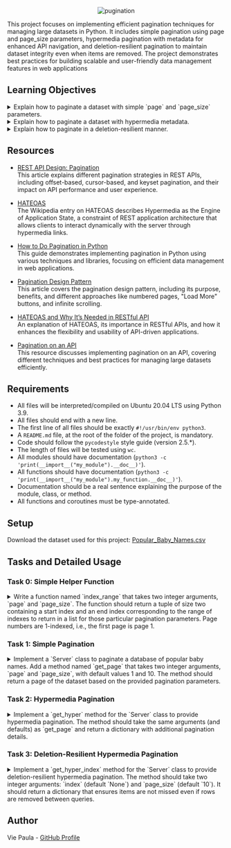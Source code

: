 
<p align="center">
  <img src="https://github.com/user-attachments/assets/4a4a7eee-1a6e-4acb-bceb-dbf4e73e0f86" alt="pugination">
</p>


This project focuses on implementing efficient pagination techniques for managing large datasets in Python. It includes simple pagination using page and page_size parameters, hypermedia pagination with metadata for enhanced API navigation, and deletion-resilient pagination to maintain dataset integrity even when items are removed. The project demonstrates best practices for building scalable and user-friendly data management features in web applications



## Learning Objectives

<details> 
<summary> Explain how to paginate a dataset with simple `page` and `page_size` parameters. </summary>
<br>

**Pagination with Simple `page` and `page_size` Parameters:**

Pagination with simple `page` and `page_size` parameters involves dividing a dataset into discrete pages based on the number of items (`page_size`) that should be included on each page. The parameters are:

- `page`: The current page number (1-indexed).
- `page_size`: The number of items to be displayed on each page.


  In **Task 1**, we implemented a `get_page` method in the `Server` class that takes `page` and `page_size` parameters and returns the appropriate subset of the dataset corresponding to the specified page. The method calculates the start and end indices for the page using these parameters and retrieves the correct data slice from the dataset.
</details>

<details> 
<summary> Explain how to paginate a dataset with hypermedia metadata. </summary>
<br>

**Pagination with Hypermedia Metadata:**

Hypermedia pagination extends the basic pagination by including additional metadata that provides navigation details about the dataset. This metadata often includes:

- `page_size`: The size of the current page.
- `page`: The current page number.
- `data`: The dataset page being returned.
- `next_page`: The number of the next page, if it exists.
- `prev_page`: The number of the previous page, if it exists.
- `total_pages`: The total number of pages available in the dataset.

  In **Task 2**, we implemented the `get_hyper` method in the `Server` class, which returns a dictionary containing these metadata fields. This allows the client to understand not only the current state of the pagination but also navigate to other pages effectively using the provided metadata.
</details>

<details> 
<summary> Explain how to paginate in a deletion-resilient manner. </summary>
<br>

**Deletion-Resilient Pagination:**

Deletion-resilient pagination ensures that if rows are removed from the dataset between queries, the user does not miss any items when navigating through pages. This type of pagination maintains the integrity of the sequence by using an index that dynamically adjusts to changes in the dataset.

Key elements include:

- `index`: The current start index of the returned page.
- `next_index`: The next index to query from.
- `page_size`: The current page size.
- `data`: The actual page of the dataset being returned.

 In **Task 3**, we implemented the `get_hyper_index` method, which maintains the pagination state even when items are deleted from the dataset. The method ensures that users do not miss any items by calculating the `next_index` based on the current data and any deletions that may have occurred.
</details>

## Resources

- [REST API Design: Pagination](https://www.moesif.com/blog/technical/api-design/REST-API-Design-Filtering-Sorting-and-Pagination/#pagination)  
  This article explains different pagination strategies in REST APIs, including offset-based, cursor-based, and keyset pagination, and their impact on API performance and user experience.

- [HATEOAS](https://en.wikipedia.org/wiki/HATEOAS)  
  The Wikipedia entry on HATEOAS describes Hypermedia as the Engine of Application State, a constraint of REST application architecture that allows clients to interact dynamically with the server through hypermedia links.

- [How to Do Pagination in Python](https://www.geeksforgeeks.org/how-to-do-pagination-in-python/?ref=header_outind)  
  This guide demonstrates implementing pagination in Python using various techniques and libraries, focusing on efficient data management in web applications.

- [Pagination Design Pattern](https://www.geeksforgeeks.org/pagination-design-pattern/?ref=header_outind)  
  This article covers the pagination design pattern, including its purpose, benefits, and different approaches like numbered pages, "Load More" buttons, and infinite scrolling.

- [HATEOAS and Why It’s Needed in RESTful API](https://www.geeksforgeeks.org/hateoas-and-why-its-needed-in-restful-api/?ref=header_outind)  
  An explanation of HATEOAS, its importance in RESTful APIs, and how it enhances the flexibility and usability of API-driven applications.

- [Pagination on an API](https://www.geeksforgeeks.org/pagination-on-an-api/?ref=header_outind)  
  This resource discusses implementing pagination on an API, covering different techniques and best practices for managing large datasets efficiently.


## Requirements

- All files will be interpreted/compiled on Ubuntu 20.04 LTS using Python 3.9.
- All files should end with a new line.
- The first line of all files should be exactly `#!/usr/bin/env python3`.
- A `README.md` file, at the root of the folder of the project, is mandatory.
- Code should follow the `pycodestyle` style guide (version 2.5.*).
- The length of files will be tested using `wc`.
- All modules should have documentation (`python3 -c 'print(__import__("my_module").__doc__)'`).
- All functions should have documentation (`python3 -c 'print(__import__("my_module").my_function.__doc__)'`).
- Documentation should be a real sentence explaining the purpose of the module, class, or method.
- All functions and coroutines must be type-annotated.

## Setup

Download the dataset used for this project: [Popular_Baby_Names.csv](https://s3.eu-west-3.amazonaws.com/hbtn.intranet/uploads/misc/2020/5/7d3576d97e7560ae85135cc214ffe2b3412c51d7.csv?X-Amz-Algorithm=AWS4-HMAC-SHA256&X-Amz-Credential=AKIA4MYA5JM5DUTZGMZG%2F20240904%2Feu-west-3%2Fs3%2Faws4_request&X-Amz-Date=20240904T182249Z&X-Amz-Expires=86400&X-Amz-SignedHeaders=host&X-Amz-Signature=55d6e800a8b7446f209afaf46a7a8c2401f66806f54b5197bfd944ad2c6ffa2a)

## Tasks and Detailed Usage

### Task 0: Simple Helper Function

<details> 
<summary> Write a function named `index_range` that takes two integer arguments, `page` and `page_size`.
The function should return a tuple of size two containing a start index and an end index corresponding to the range of indexes to return in a list for those particular pagination parameters.
Page numbers are 1-indexed, i.e., the first page is page 1.
</summary>
<br>

**Description:**

The `index_range` function is a helper function that takes two parameters: `page` and `page_size`. It calculates the start and end indexes for pagination based on these parameters. The function ensures that data retrieval is efficient by computing the range of data items that should appear on a given page.

**Implementation:**

```python
#!/usr/bin/env python3
'''
This module contains a helper function to calculate the start and end index
for pagination given the page number and page size.
'''

from typing import Tuple


def index_range(page: int, page_size: int) -> Tuple[int, int]:
    '''
    Calculate the start and end index for pagination.
    '''
    start_index = (page - 1) * page_size
    end_index = start_index + page_size
    return start_index, end_index
```

**Usage:**

1. **Function Purpose:**
   The `index_range` function computes the range of indices for a given page and page size. This is useful for displaying a subset of data in a paginated format.

2. **Examples of Using the `index_range` Function:**

   You can use the `index_range` function to determine which items should be displayed on a particular page:

   ```python
   # Example 1
   res = index_range(1, 7)  
   print(type(res))  # Expected output: <class 'tuple'>
   print(res)        # Expected output: (0, 7)

   # Example 2
   res = index_range(page=3, page_size=15)  
   print(type(res))  # Expected output: <class 'tuple'>
   print(res)        # Expected output: (30, 45)
   ```

3. **Running the script to test the function:**

   To test the functionality of the `index_range` function, use `0-main.py`:

   ```python
   #!/usr/bin/env python3
   """
   Main file
   """

   index_range = __import__('0-simple_helper_function').index_range

   res = index_range(1, 7)
   print(type(res))  # Expected output: <class 'tuple'>
   print(res)        # Expected output: (0, 7)

   res = index_range(page=3, page_size=15)
   print(type(res))  # Expected output: <class 'tuple'>
   print(res)        # Expected output: (30, 45)
   ```

   Make the script executable by running:

   ```sh
   chmod +x 0-main.py
   ```

   Then, run the script to test:

   ```sh
   ./0-main.py
   ```

   Verify the output matches the expected results.

**Expected Output:**

```bash
<class 'tuple'>
(0, 7)
<class 'tuple'>
(30, 45)
```

**Explanation:**

- **`index_range` Function:** Computes the range of indices for pagination based on the `page` and `page_size` parameters.
  
</details>

### Task 1: Simple Pagination

<details> 
<summary> Implement a `Server` class to paginate a database of popular baby names.
Add a method named `get_page` that takes two integer arguments, `page` and `page_size`, with default values 1 and 10. The method should return a page of the dataset based on the provided pagination parameters.
</summary>
<br>

**Description:**

The `Server` class is responsible for paginating a dataset of popular baby names from a CSV file. It includes a `get_page` method that returns a specific page of data according to the given `page` and `page_size` parameters.

**Implementation:**

```python
#!/usr/bin/env python3
'''
This module contains a Server class to paginate a database of popular baby names.
'''

import csv
from typing import List, Tuple


def index_range(page: int, page_size: int) -> Tuple[int, int]:
    '''
    Calculate the start and end index for pagination.
    '''
    start_index = (page - 1) * page_size
    end_index = start_index + page_size
    return start_index, end_index


class Server:
    '''
    Server class to paginate a database of popular baby names.
    '''
    DATA_FILE = "Popular_Baby_Names.csv"

    def __init__(self):
        self.__dataset = None

    def dataset(self) -> List[List]:
        '''
        Cached data set
        '''
        if self.__dataset is None:
            with open(self.DATA_FILE) as f:
                reader = csv.reader(f)
                dataset = [row for row in reader]
            self.__dataset = dataset[1:]

        return self.__dataset

    def get_page(self, page: int = 1, page_size: int = 10) -> List[List]:
        '''
        Returns a page of data from the data set.
        '''
        # Ensure that page and page_size are integers greater than 0
        assert isinstance(page, int) and page > 0
        assert isinstance(page_size, int) and page_size > 0

        start_index, end_index = index_range(page, page_size)
        
        dataset = self.dataset()

        return dataset[start_index:end_index] if start_index < len(dataset) else []
```

**Usage:**

1. **Function Purpose:**
   The `Server` class and its `get_page` method are used to paginate the dataset of popular baby names, allowing efficient retrieval of data based on page numbers.

2. **Examples of Using the `Server` Class and `get_page` Method:**

   Instantiate the `Server` class and call the `get_page` method:

   ```python
   Server = __import__('1-simple_pagination').Server

   server = Server()

   try:
       should_err = server.get_page(-10, 2)
   except AssertionError:
       print("AssertionError raised with negative values")

   try:
       should_err = server.get_page(0, 0)
   except AssertionError:
       print("AssertionError raised with 0")

   try:
       should_err = server.get_page(2, 'Bob')
   except AssertionError:
       print("AssertionError raised when page and/or page_size are not ints")

   print(server.get_page(1, 3))
   print(server.get_page(3, 2))
   print(server.get_page(3000, 100))
   ```

3. **Running the script to test the class:**

   To test the functionality of the `Server` class, use `1-main.py`:

   ```python
   #!/usr/bin/env python3
   """
   Main file
   """

   Server = __import__('1-simple_pagination').Server

   server = Server()

   try:
       should_err = server.get_page(-10, 2)
   except AssertionError:
       print("AssertionError raised with negative values")

   try:
       should_err = server.get_page(0, 0)
   except AssertionError:
       print("AssertionError raised with 0")

   try:
       should_err = server.get_page(2, 'Bob')
   except AssertionError:
       print("AssertionError raised when page and/or page_size are not ints")

   print(server.get_page(1, 3))
   print(server.get_page(3, 2))
   print(server.get_page(3000, 100))
   ```

   Make the script executable by running:

   ```sh
   chmod +x 1-main.py
   ```

   Then, run the script to test:

   ```sh
   ./1-main.py
   ```

   Verify the output matches the expected results.

**Expected Output:**

```bash
AssertionError raised with negative values
AssertionError raised with 0
AssertionError raised when page and/or page_size are not ints
[['2016', 'FEMALE', 'ASIAN AND PACIFIC ISLANDER', 'Olivia', '172', '1'], ['2016', 'FEMALE', 'ASIAN AND PACIFIC ISLANDER', 'Chloe', '112', '2'], ['2016', 'FEMALE', 'ASIAN AND PACIFIC ISLANDER', 'Sophia', '104', '3']]
[['2016', 'FEMALE', 'ASIAN AND PACIFIC ISLANDER', 'Emily', '99', '4'], ['2016', 'FEMALE', 'ASIAN AND PACIFIC ISLANDER', 'Mia', '79', '5']]
[]
```

**Explanation:**

- **`get_page` Method:** Takes `page` and `page_size` as arguments and uses assertions to ensure they are valid integers greater than 0.
- **Data Retrieval:** Utilizes the `index_range` function to determine the start and end indices for the desired page and returns the corresponding data slice from the dataset.
- **Error Handling:** Raises `AssertionError` for invalid input and returns an empty list if the requested page is out of range.

</details>

### Task 2: Hypermedia Pagination

<details> 
<summary> Implement a `get_hyper` method for the `Server` class to provide hypermedia pagination.
The method should take the same arguments (and defaults) as `get_page` and return a dictionary with additional pagination details.
</summary>
<br>

**Description:**

The `get_hyper` method extends the `Server` class to provide hypermedia-style pagination. This method returns a dictionary that includes pagination details such as page size, current page number, dataset page, next page, previous page, and total number of pages.

**Implementation:**

```python
#!/usr/bin/env python3
'''
This module contains a Server class to paginate a database of popular
baby names with hypermedia pagination.
'''

import csv
import math
from typing import List, Tuple, Dict


def index_range(page: int, page_size: int) -> Tuple[int, int]:
    '''
    Calculate the start and end index for pagination.
    '''
    start_index = (page - 1) * page_size
    end_index = start_index + page_size
    return start_index, end_index


class Server:
    '''
    Server class to paginate the database.
    '''
    DATA_FILE = "Popular_Baby_Names.csv"

    def __init__(self):
        self.__dataset = None

    def dataset(self) -> List[List]:
        '''
        Cached data set
        '''
        if self.__dataset is None:
            with open(self.DATA_FILE) as f:
                reader = csv.reader(f)
                dataset = [row for row in reader]
            self.__dataset = dataset[1:]

        return self.__dataset

    def get_page(self, page: int = 1, page_size: int = 10) -> List[List]:
        '''
        Returns a page of data from the data set.
        '''
        assert isinstance(page, int) and page > 0
        assert isinstance(page_size, int) and page_size > 0

        start_index, end_index = index_range(page, page_size)

        dataset = self.dataset()

        if start_index >= len(dataset):
            return []

        return dataset[start_index:end_index]

    def get_hyper(self, page: int = 1, page_size: int = 10) -> Dict:
        '''
        Returns a dictionary containing hypermedia pagination data.
        '''
        data = self.get_page(page, page_size)
        total_pages = math.ceil(len(self.dataset()) / page_size)

        return {
            'page_size': len(data),
            'page': page,
            'data': data,
            'next_page': page + 1 if page < total_pages else None,
            'prev_page': page - 1 if page > 1 else None,
            'total_pages': total_pages
        }
```

**Usage:**

1. **Function Purpose:**
   The `get_hyper` method provides additional details for paginated data, enabling hypermedia-style pagination by returning metadata about the current state of the pagination.

2. **Examples of Using the `get_hyper` Method:**

   To test the `get_hyper` method, instantiate the `Server` class and call the method:

   ```python
   Server = __import__('2-hypermedia_pagination').Server

   server = Server()

   print(server.get_hyper(1, 2))
   print("---")
   print(server.get_hyper(2, 2))
   print("---")
   print(server.get_hyper(100, 3))
   print("---")
   print(server.get_hyper(3000, 100))
   ```

3. **Running the script to test the class:**

   To test the functionality of the `Server` class with hypermedia pagination, use `2-main.py`:

   ```python
   #!/usr/bin/env python3
   """
   Main file
   """

   Server = __import__('2-hypermedia_pagination').Server

   server = Server()

   print(server.get_hyper(1, 2))
   print("---")
   print(server.get_hyper(2, 2))
   print("---")
   print(server.get_hyper(100, 3))
   print("---")
   print(server.get_hyper(3000, 100))
   ```

   Make the script executable by running:

   ```sh
   chmod +x 2-main.py
   ```

   Then, run the script to test:

   ```sh
   ./2-main.py
   ```

   Verify the output matches the expected results.

**Expected Output:**

```bash
{'page_size': 2, 'page': 1, 'data': [['2016', 'FEMALE', 'ASIAN AND PACIFIC ISLANDER', 'Olivia', '172', '1'], ['2016', 'FEMALE', 'ASIAN AND PACIFIC ISLANDER', 'Chloe', '112', '2']], 'next_page': 2, 'prev_page': None, 'total_pages': 9709}
---
{'page_size': 2, 'page': 2, 'data': [['2016', 'FEMALE', 'ASIAN AND PACIFIC ISLANDER', 'Sophia', '104', '3'], ['2016', 'FEMALE', 'ASIAN AND PACIFIC ISLANDER', 'Emma', '99', '4']], 'next_page': 3, 'prev_page': 1, 'total_pages': 9709}
---
{'page_size': 3, 'page': 100, 'data': [['2016', 'FEMALE', 'BLACK NON HISPANIC', 'Londyn', '14', '39'], ['2016', 'FEMALE', 'BLACK NON HISPANIC', 'Amirah', '14', '39'], ['2016', 'FEMALE', 'BLACK NON HISPANIC', 'McKenzie', '14', '39']], 'next_page': 101, 'prev_page': 99, 'total_pages': 6473}
---
{'page_size': 0, 'page': 3000, 'data': [], 'next_page': None, 'prev_page': 2999, 'total_pages': 195}
```

**Explanation:**

- **`get_hyper` Method:** Provides metadata for hypermedia pagination, including current page details, next and previous pages, and total pages.
- **Data Retrieval:** Reuses the `get_page` method to fetch the current page's data and calculate additional pagination details.
- **Hypermedia Pagination:** Enhances pagination by providing a complete overview of the current state and navigation options.

</details>

### Task 3: Deletion-Resilient Hypermedia Pagination

<details> 
<summary> Implement a `get_hyper_index` method for the `Server` class to provide deletion-resilient hypermedia pagination.
The method should take two integer arguments: `index` (default `None`) and `page_size` (default `10`). It should return a dictionary that ensures items are not missed even if rows are removed between queries.
</summary>
<br>

**Description:**

The `get_hyper_index` method extends the `Server` class to provide deletion-resilient pagination. This method ensures that if rows are deleted from the dataset between queries, the user does not miss any items when paginating through the data.

**Implementation:**

```python
#!/usr/bin/env python3
'''
Deletion-resilient hypermedia pagination
'''

import csv
import math
from typing import List, Dict


class Server:
    '''
    Server class to paginate a database of popular baby names.
    '''
    DATA_FILE = "Popular_Baby_Names.csv"

    def __init__(self):
        self.__dataset = None
        self.__indexed_dataset = None

    def dataset(self) -> List[List]:
        '''
        Cached data set
        '''
        if self.__dataset is None:
            with open(self.DATA_FILE) as f:
                reader = csv.reader(f)
                dataset = [row for row in reader]
            self.__dataset = dataset[1:]

        return self.__dataset

    def indexed_dataset(self) -> Dict[int, List]:
        '''
        Data set indexed by sorting position, starting at 0
        '''
        if self.__indexed_dataset is None:
            dataset = self.dataset()
            self.__indexed_dataset = {
                i: dataset[i] for i in range(len(dataset))
            }
        return self.__indexed_dataset

    def get_hyper_index(self, index: int = None, page_size: int = 10) -> Dict:
        '''
        Provides deletion-resilient hypermedia pagination
        '''
        assert index is None or (
            isinstance(index, int) and 0 <= index < len(self.indexed_dataset())
        )
        indexed_data = self.indexed_dataset()
        data = []
        current_index = index
        next_index = index

        while len(data) < page_size and next_index < len(indexed_data):
            if next_index in indexed_data:
                data.append(indexed_data[next_index])
            next_index += 1

        return {
            'index': index,
            'data': data,
            'page_size': len(data),
            'next_index': next_index
        }
```

**Usage:**

1. **Function Purpose:**
   The `get_hyper_index` method provides deletion-resilient pagination, ensuring users do not miss any items from the dataset even if rows are removed between queries.

2. **Examples of Using the `get_hyper_index` Method:**

   To test the `get_hyper_index` method, instantiate the `Server` class and call the method:

   ```python
   Server = __import__('3-hypermedia_del_pagination').Server

   server = Server()

   server.indexed_dataset()

   try:
       server.get_hyper_index(300000, 100)
   except AssertionError:
       print("AssertionError raised when out of range")        

   index = 3
   page_size = 2

   print("Nb items: {}".format(len(server._Server__indexed_dataset)))

   # 1- request first index
   res = server.get_hyper_index(index, page_size)
   print(res)

   # 2- request next index
   print(server.get_hyper_index(res.get('next_index'), page_size))

   # 3- remove the first index
   del server._Server__indexed_dataset[res.get('index')]
   print("Nb items: {}".format(len(server._Server__indexed_dataset)))

   # 4- request again the initial index -> the first data retrieved is not the same as the first request
   print(server.get_hyper_index(index, page_size))

   # 5- request again initial next index -> same data page as the request 2-
   print(server.get_hyper_index(res.get('next_index'), page_size))
   ```

3. **Running the script to test the class:**

   To test the functionality of the `Server` class with deletion-resilient hypermedia pagination, use `3-main.py`:

   ```python
   #!/usr/bin/env python3
   """
   Main file
   """

   Server = __import__('3-hypermedia_del_pagination').Server

   server = Server()

   server.indexed_dataset()

   try:
       server.get_hyper_index(300000, 100)
   except AssertionError:
       print("AssertionError raised when out of range")        

   index = 3
   page_size = 2

   print("Nb items: {}".format(len(server._Server__indexed_dataset)))

   # 1- request first index
   res = server.get_hyper_index(index, page_size)
   print(res)

   # 2- request next index
   print(server.get_hyper_index(res.get('next_index'), page_size))

   # 3- remove the first index
   del server._Server__indexed_dataset[res.get('index')]
   print("Nb items: {}".format(len(server._Server__indexed_dataset)))

   # 4- request again the initial index -> the first data retrieved is not the same as the first request
   print(server.get_hyper_index(index, page_size))

   # 5- request again initial next index -> same data page as the request 2-
   print(server.get_hyper_index(res.get('next_index'), page_size))
   ```

   Make the script executable by running:

   ```sh
   chmod +x 3-main.py
   ```

   Then, run the script to test:

   ```sh
   ./3-main.py
   ```

   Verify the output matches the expected results.

**Expected Output:**

```bash
AssertionError raised when out of range
Nb items: 19418
{'index': 3, 'data': [['2016', 'FEMALE', 'ASIAN AND PACIFIC ISLANDER', 'Emma', '99', '4'], ['2016', 'FEMALE', 'ASIAN AND PACIFIC ISLANDER', 'Emily', '99', '4']], 'page_size': 2, 'next_index': 5}
{'index': 5, 'data': [['2016', 'FEMALE', 'ASIAN AND PACIFIC ISLANDER', 'Mia', '79', '5'], ['2016', 'FEMALE', 'ASIAN AND PACIFIC ISLANDER', 'Charlotte', '59', '6']], 'page_size': 2, 'next_index': 7}
Nb items: 19417
{'index': 3, 'data': [['2016', 'FEMALE', 'ASIAN AND PACIFIC ISLANDER', 'Emily', '99', '4'], ['2016', 'FEMALE', 'ASIAN AND PACIFIC ISLANDER', 'Mia', '79', '5']], 'page_size': 2, 'next_index': 6}
{'index': 5, 'data': [['2016', 'FEMALE', 'ASIAN AND PACIFIC ISLANDER', 'Mia', '79', '5'], ['2016', 'FEMALE', 'ASIAN AND PACIFIC ISLANDER', 'Charlotte', '59', '6']], 'page_size': 2, 'next_index': 7}
```

**Explanation:**

- **`get_hyper_index` Method:** Provides a deletion-resilient way to paginate through the dataset, maintaining the correct sequence even if rows are removed.
- **Data Retrieval:** Uses a dictionary indexed by the original position to manage data retrieval efficiently.
- **Resilient Pagination:** Ensures the user continues to see the correct number of rows regardless of deletions, using the correct start and next indices.

</details>


## Author

Vie Paula - [GitHub Profile](https://github.com/ThatsVie)
